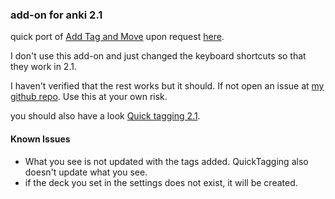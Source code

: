 ### add-on for anki 2.1

quick port of [Add Tag and Move](https://ankiweb.net/shared/info/1521848036) upon request [here](https://www.reddit.com/r/Anki/comments/ax2y2r/how_do_i_set_my_anki_deck_to_take_out_review/). 

I don't use this add-on and just changed the keyboard shortcuts so that they work in 2.1. 

I haven't verified that the rest works but it should. If not open an issue at [my github repo](https://github.com/ijgnd/anki21__Add_Tag_and_Move/issues). Use this at your own risk.

you should also have a look [Quick tagging 2.1](https://ankiweb.net/shared/info/304770511).

#### Known Issues

- What you see is not updated with the tags added. QuickTagging also doesn't update what you see.
- if the deck you set in the settings does not exist, it will be created.





